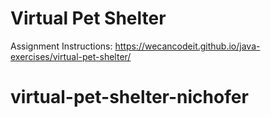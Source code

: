 # Virtual Pet Shelter
Assignment Instructions: https://wecancodeit.github.io/java-exercises/virtual-pet-shelter/
# virtual-pet-shelter-nichofer
